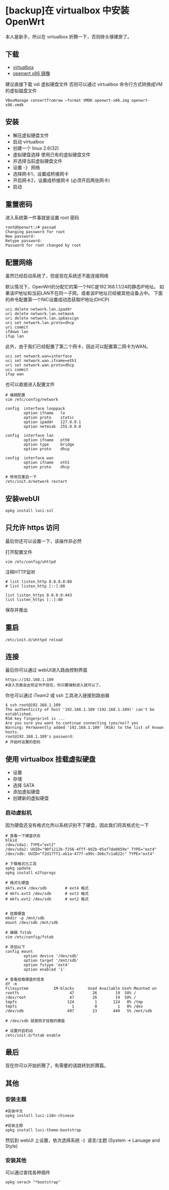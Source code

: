 <!-- title: [backup]在 virtualbox 中安装 OpenWrt-->
<!-- author: <David Jones qowera@qq.com>-->
<!-- date: 2015-04-11 12:57:14-->
<!-- category: openwrt,virtualbox-->
<!-- tag: openwrt,路由器,virtualbox-->

# [backup]在 virtualbox 中安装 OpenWrt

本人是新手，所以在 virtualbox 折腾一下，否则砖头够建房了。

## 下载
- [virtualbox](https://www.virtualbox.org/)
- [openwrt x86 镜像](https://downloads.openwrt.org/)

建议直接下载 vdi 虚拟硬盘文件
否则可以通过 virtualbox 命令行方式转换成VM的虚拟磁盘文件
```
VBoxManage convertfromraw –format VMDK openwrt-x86.img openwrt-x86.vmdk
```

## 安装

- 解压虚拟硬盘文件
- 启动 virtualbox
- 创建一个 linux 2.6(32)
- 虚拟硬盘选择 使用已有的虚拟硬盘文件
- 并选择当前虚拟硬盘文件
- 设置 -》 网络
- 选择网卡1，设置成桥接网卡
- 开启网卡2，设置成桥接网卡 (必须开启两张网卡)
- 启动

## 重置密码
进入系统第一件事就是设置 root 密码

```
root@Openwrt:/# passwd
Changing password for root
New password:
Retype password:
Password for root changed by root
```

## 配置网络
虽然已经启动系统了，但是现在系统还不能连接网络

默认情况下，OpenWrt的分配它的第一个NIC是192.168.1.1/24的静态IP地址。
如果该IP地址和当前LAN不在同一子网，或者该IP地址已经被其他设备占中。
下面的命令配置第一个NIC设置成动态获取IP地址(DHCP)

```
uci delete network.lan.ipaddr
uri delete network.lan.netmask
uri delete network.lan.ip6assign
uri set network.lan.proto=dhcp
uri commit
ifdown lan
ifup lan
```

此外，由于我们已经配置了第二个网卡，因此可以配置第二网卡为WAN。
```
uci set network.wan=interface
uci set network.wan.ifname=eth1
uri set network.wan.proto=dhcp
uci commit
ifup wan
```

也可以直接进入配置文件
```
# 编辑配置
vim /etc/config/network

config  interface looppack
        option ifname   lo
        option proto    static
        option ipaddr   127.0.0.1
        option netmsak  255.0.0.0

config  interface lan
        option ifname   eth0
        option type     bridge
        option proto    dhcp

config  interface wan
        option ifname   eth1
        option proto    dhcp

# 修改完重启一下
/etc/init.d/network restart
```

## 安装webUI
```
opkg install luci-ssl
```

## 只允许 https 访问
最后你还可以设置一下，该操作非必然

打开配置文件
```
vim /etc/config/uhttpd
```

注释HTTP监听
```
# list listen_http 0.0.0.0:80
# list listen_http [::]:80

list listen_https 0.0.0.0:443
list listen_https [::]:80
```
保存并推出

## 重启
```
/etc/init.d/uhttpd reload
```

## 连接

最后你可以通过 webUI进入路由控制界面
```
https://192.168.1.109
#进入页面会出现证书不信任，你只要强制进入就可以了。
```

你也可以通过 iTeam2 或 ssh 工具进入链接到路由器
```
$ ssh root@192.168.1.109
The authenticity of host '192.168.1.109 (192.168.1.109)' can't be established.
RSA key fingerprint is ...
Are you sure you want to continue connecting (yes/no)? yes
Warning: Permanently added '192.168.1.109' (RSA) to the list of known hosts.
root@192.168.1.109's password:
# 开始时设置的密码
```

## 使用 virtualbox 挂载虚拟硬盘

- 设置
- 存储
- 选择 SATA
- 添加虚拟硬盘
- 创建新的虚拟硬盘

### 启动虚拟机

因为硬盘还没有格式化所以系统识别不了硬盘，因此我们将其格式化一下

```
# 查看一下硬盘状态
blkid
/dev/sda1: TYPE="ext2"
/dev/sda2: UUID="90f1212b-f256-4fff-9d2b-05af7de0859e" TYPE="ext4"
/dev/sdb: UUID="f2d177f1-ab1a-477f-a99c-366c7c1a822c" TYPE="ext4"

# 下载格式化工具
opkg update
opkg install e2fsprogs

# 格式化硬盘
mkfs.ext4 /dev/sdb        # ext4 格式
# mkfs.ext3 /dev/sdb      # ext3 格式
# mkfs.ext2 /dev/sdb      # ext2 格式


# 挂载硬盘
mkdir -p /mnt/sdb
mount /dev/sdb /mnt/sdb

# 编辑 fstab
vim /etc/config/fstab 

# 添加以下
config mount
        option device '/dev/sdb'
        option target '/mnt/sdb'
        option fstype 'ext4'
        option enabled '1'

# 查看挂载硬盘的信息
df -m
Filesystem           1M-blocks      Used Available Use% Mounted on
rootfs                      47        26        19  58% /
/dev/root                   47        26        19  58% /
tmpfs                      124         1       124   0% /tmp
tmpfs                        1         0         1   0% /dev
/dev/sdb                   497        23       449   5% /mnt/sdb

# /dev/sdb 就是刚才挂载的硬盘

# 设置开启机动
/etc/init.d/fstab enable
```

## 最后
现在你可以开始折腾了，有需要的请跳转到折腾篇。

## 其他

### 安装主题
```
#安装中文
opkg install luci-i18n-chinese

#安装主题
opkg install luci-theme-bootstrap
```

然后到 webUI 上设置，依次选择系统 -》语言/主题 (System -> Lanuage and Style)

### 安装其他
可以通过查找各种插件
```
opkg serach "*bootstrap"
```